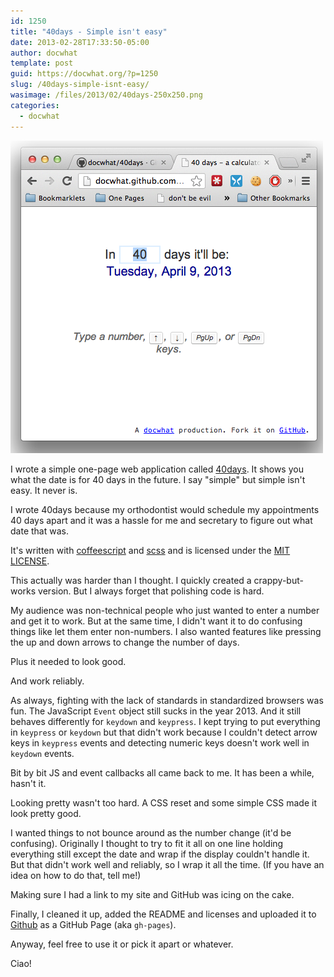 ```yaml
---
id: 1250
title: "40days - Simple isn't easy"
date: 2013-02-28T17:33:50-05:00
author: docwhat
template: post
guid: https://docwhat.org/?p=1250
slug: /40days-simple-isnt-easy/
wasimage: /files/2013/02/40days-250x250.png
categories:
  - docwhat
---
```


![40days](40days.png "Screenshot of 40days web app")

I wrote a simple one-page web application called
[40days](http://docwhat.github.com/40days/). It shows you what the date
is for 40 days in the future. I say "simple" but simple isn't
easy. It never is.

I wrote 40days because my orthodontist would schedule my appointments 40
days apart and it was a hassle for me and secretary to figure out
what date that was.

It's written with [coffeescript](http://coffeescript.org/) and
[scss](http://sass-lang.com/) and is licensed under the [MIT
LICENSE](http://opensource.org/licenses/MIT).

This actually was harder than I thought. I quickly created a
crappy-but-works version. But I always forget that polishing
code is hard.

My audience was non-technical people who just wanted to enter a number
and get it to work. But at the same time, I didn't want it to do
confusing things like let them enter non-numbers. I also wanted features
like pressing the up and down arrows to change the number of days.

Plus it needed to look good.

And work reliably.

As always, fighting with the lack of standards in standardized browsers
was fun. The JavaScript `Event` object still sucks in the year 2013. And
it still behaves differently for `keydown` and `keypress`. I kept trying
to put everything in `keypress` or `keydown` but that didn't work
because I couldn't detect arrow keys in `keypress` events and detecting
numeric keys doesn't work well in `keydown` events.

Bit by bit JS and event callbacks all came back to me. It has been a
while, hasn't it.

Looking pretty wasn't too hard. A CSS reset and some simple CSS made it
look pretty good.

I wanted things to not bounce around as the number change (it'd be
confusing). Originally I thought to try to fit it all on one line
holding everything still except the date and wrap if the display
couldn't handle it. But that didn't work well and reliably, so I
wrap it all the time. (If you have an idea on how to do that, tell me!)

Making sure I had a link to my site and GitHub was icing on the
cake.

Finally, I cleaned it up, added the README and licenses and uploaded it
to [Github](http://github.com/docwhat) as a GitHub Page (aka
`gh-pages`).

Anyway, feel free to use it or pick it apart or whatever.

Ciao!
